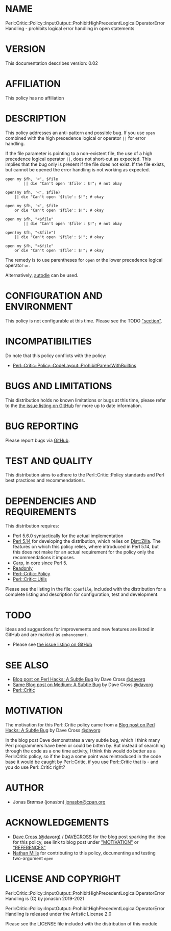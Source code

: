 # NAME

Perl::Critic::Policy::InputOutput::ProhibitHighPrecedentLogicalOperatorErrorHandling - prohibits logical error handling in open statements

# VERSION

This documentation describes version: 0.02

# AFFILIATION

This policy has no affiliation

# DESCRIPTION

This policy addresses an anti-pattern and possible bug. If you use `open` combined with the high precedence logical or operator `||` for error handling.

If the file parameter is pointing to a non-existent file, the use of a high precedence logical operator `||`, does not short-cut as expected. This implies that the bug only is present if the file does not exist. If the file exists, but cannot be opened the error handling is not working as expected.

    open my $fh, '<', $file
            || die "Can't open '$file': $!"; # not okay

    open(my $fh, '<', $file)
        || die "Can't open '$file': $!"; # okay

    open my $fh, '<', $file
        or die "Can't open '$file': $!"; # okay

    open my $fh, "<$file"
            || die "Can't open '$file': $!"; # not okay

    open(my $fh, "<$file")
        || die "Can't open '$file': $!"; # okay

    open my $fh, "<$file"
        or die "Can't open '$file': $!"; # okay

The remedy is to use parentheses for `open` or the lower precedence logical operator `or`.

Alternatively, [autodie](https://metacpan.org/pod/autodie) can be used.

# CONFIGURATION AND ENVIRONMENT

This policy is not configurable at this time. Please see the TODO ["section"](#section).

# INCOMPATIBILITIES

Do note that this policy conflicts with the policy:

- [Perl::Critic::Policy::CodeLayout::ProhibitParensWithBuiltins](https://metacpan.org/pod/Perl::Critic::Policy::CodeLayout::ProhibitParensWithBuiltins)

# BUGS AND LIMITATIONS

This distribution holds no known limitations or bugs at this time, please refer to the [the issue listing on GitHub](https://github.com/jonasbn/perl-critic-policy-regularexpressions-requiredefault/issues) for more up to date information.

# BUG REPORTING

Please report bugs via [GitHub](https://github.com/jonasbn/perl-critic-policy-regularexpressions-requiredefault/issues).

# TEST AND QUALITY

This distribution aims to adhere to the Perl::Critic::Policy standards and Perl best practices and recommendations.

# DEPENDENCIES AND REQUIREMENTS

This distribution requires:

- Perl 5.6.0 syntactically for the actual implementation
- [Perl 5.14](https://metacpan.org/pod/release/JESSE/perl-5.14.0/pod/perl.pod) for developing the distribution, which relies on [Dist::Zilla](http://dzil.org/). The features on which this policy relies, where introduced in Perl 5.14, but this does not make for an actual requirement for the policy only the recommendations it imposes.
- [Carp](https://metacpan.org/pod/Carp), in core since Perl 5.
- [Readonly](https://metacpan.org/pod/Readonly)
- [Perl::Critic::Policy](https://metacpan.org/pod/Perl::Critic::Policy)
- [Perl::Critic::Utils](https://metacpan.org/pod/Perl::Critic::Utils)

Please see the listing in the file: `cpanfile`, included with the distribution for a complete listing and description for configuration, test and development.

# TODO

Ideas and suggestions for improvements and new features are listed in GitHub and are marked as `enhancement`.

- Please see [the issue listing on GitHub](https://github.com/jonasbn/perl-critic-policy-regularexpressions-requiredefault/issues)

# SEE ALSO

- [Blog post on Perl Hacks: A Subtle Bug](https://perlhacks.com/2019/01/a-subtle-bug/) by Dave Cross [@davorg](https://twitter.com/davorg)
- [Same Blog post on Medium: A Subtle Bug](https://culturedperl.com/a-subtle-bug-c9982f681cb8) by Dave Cross [@davorg](https://twitter.com/davorg)
- [Perl::Critic](https://metacpan.org/pod/Perl::Critic)

# MOTIVATION

The motivation for this Perl::Critic policy came from a [Blog post on Perl Hacks: A Subtle Bug](https://perlhacks.com/2019/01/a-subtle-bug/) by Dave Cross [@davorg](https://twitter.com/davorg)

In the blog post Dave demonstrates a very subtle bug, which I think many Perl programmers have been or could be bitten by. But instead of searching through the code as a one time activity, I think this would do better as a Perl::Critic policy, so if the bug a some point was reintroduced in the code base it would be caught by Perl::Critic, if you use Perl::Critic that is - and you do use Perl::Critic right?

# AUTHOR

- Jonas Brømsø (jonasbn) <jonasbn@cpan.org>

# ACKNOWLEDGEMENTS

- [Dave Cross (@davorg)](https://twitter.com/davorg) / [DAVECROSS](https://metacpan.org/author/DAVECROSS) for the blog post sparking the idea for this policy, see link to blog post under ["MOTIVATION"](#motivation) or ["REFERENCES"](#references)
- [Nathan Mills](https://github.com/Quipyowert2) for contributing to this policy, documenting and testing two-argument `open`

# LICENSE AND COPYRIGHT

Perl::Critic::Policy::InputOutput::ProhibitHighPrecedentLogicalOperatorErrorHandling is (C) by jonasbn 2019-2021

Perl::Critic::Policy::InputOutput::ProhibitHighPrecedentLogicalOperatorErrorHandling is released under the Artistic License 2.0

Please see the LICENSE file included with the distribution of this module
